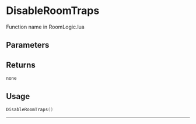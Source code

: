 # DisableRoomTraps

Function name in RoomLogic.lua

## Parameters

## Returns

`none`

## Usage

```lua
DisableRoomTraps()
```

---
